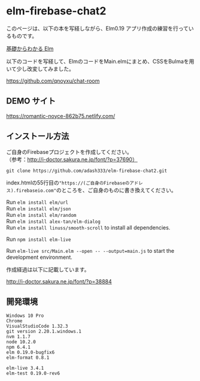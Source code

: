 # elm-firebase-chat2

このページは、以下の本を写経しながら、Elm0.19 アプリ作成の練習を行っているものです。

[基礎からわかる Elm](https://amzn.to/2YYLeMQ)

以下のコードを写経して、ElmのコードをMain.elmにまとめ、CSSをBulmaを用いて少し改変してみました。

https://github.com/qnoyxu/chat-room

## DEMO サイト

https://romantic-noyce-862b75.netlify.com/

## インストール方法

ご自身のFirebaseプロジェクトを作成してください。  
（参考：http://i-doctor.sakura.ne.jp/font/?p=37690）

`git clone https://github.com/adash333/elm-firebase-chat2.git`

index.htmlの55行目の`"https://(ご自身のFirebaseのアドレス).firebaseio.com"`のところを、ご自身のものに書き換えてください。

Run `elm install elm/url`  
Run `elm install elm/json`  
Run `elm install elm/random`  
Run `elm install alex-tan/elm-dialog`  
Run `elm install linuss/smooth-scroll` to install all dependencies.

Run `npm install elm-live` 

Run `elm-live src/Main.elm --open -- --output=main.js` to start the development environment.

作成経過は以下に記載しています。

http://i-doctor.sakura.ne.jp/font/?p=38884

## 開発環境

```
Windows 10 Pro
Chrome
VisualStudioCode 1.32.3
git version 2.20.1.windows.1
nvm 1.1.7
node 10.2.0
npm 6.4.1
elm 0.19.0-bugfix6
elm-format 0.8.1

elm-live 3.4.1
elm-test 0.19.0-rev6
```
